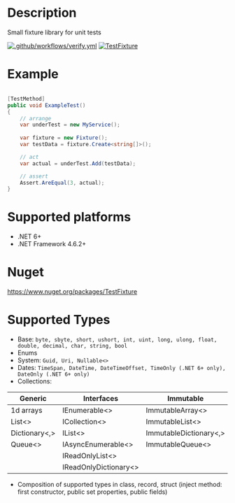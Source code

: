 # Description

Small fixture library for unit tests

[![.github/workflows/verify.yml](https://github.com/Romfos/TestFixture/actions/workflows/verify.yml/badge.svg)](https://github.com/Romfos/TestFixture/actions/workflows/verify.yml)
[![TestFixture](https://img.shields.io/nuget/v/TestFixture?label=TestFixture)](https://www.nuget.org/packages/TestFixture)

# Example

```csharp

[TestMethod]
public void ExampleTest()
{
    // arrange
    var underTest = new MyService();
    
    var fixture = new Fixture();
    var testData = fixture.Create<string[]>();

    // act
    var actual = underTest.Add(testData);

    // assert
    Assert.AreEqual(3, actual);
}

```

# Supported platforms

- .NET 6+
- .NET Framework 4.6.2+

# Nuget

https://www.nuget.org/packages/TestFixture

# Supported Types

- Base: `byte, sbyte, short, ushort, int, uint, long, ulong, float, double, decimal, char, string, bool`
- Enums
- System: `Guid, Uri, Nullable<>`
- Dates: `TimeSpan, DateTime, DateTimeOffset, TimeOnly (.NET 6+ only), DateOnly (.NET 6+ only)`
- Collections:

| Generic       | Interfaces            | Immutable              | Concurrent              | Frozen              |
|---------------|-----------------------|------------------------|-------------------------|---------------------|
| 1d arrays     | IEnumerable<>         | ImmutableArray<>       | ConcurrentDictionary<,> | FrozenDictionary<,> |
| List<>        | ICollection<>         | ImmutableList<>        |                         |                     |
| Dictionary<,> | IList<>               | ImmutableDictionary<,> |                         |                     |
| Queue<>       | IAsyncEnumerable<>    | ImmutableQueue<>       |                         |                     |
|               | IReadOnlyList<>       |                        |                         |                     |
|               | IReadOnlyDictionary<> |                        |                         |                     |

- Composition of supported types in class, record, struct (inject method: first constructor, public set properties, public fields)

